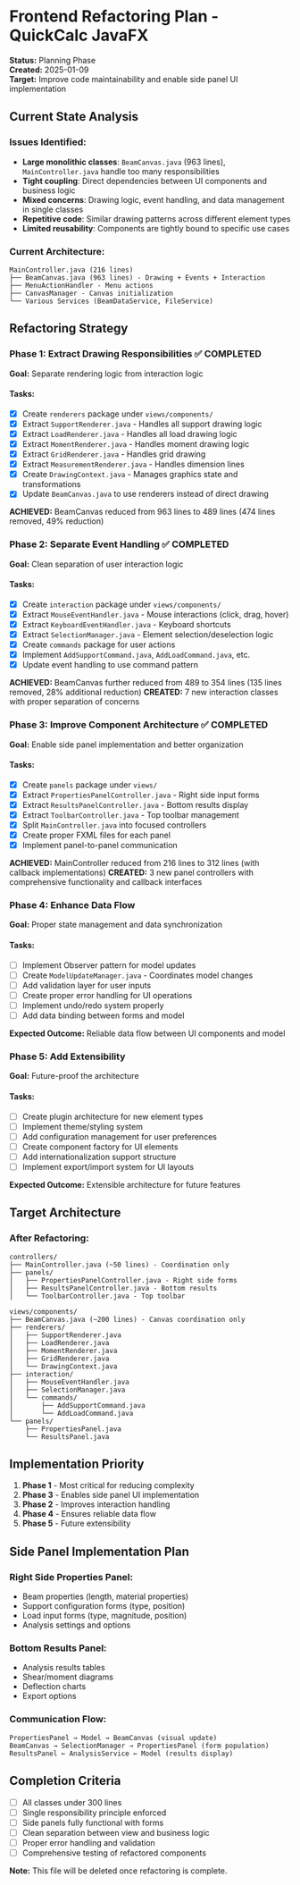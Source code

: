 # Frontend Refactoring Plan - QuickCalc JavaFX

**Status:** Planning Phase  
**Created:** 2025-01-09  
**Target:** Improve code maintainability and enable side panel UI implementation

## Current State Analysis

### Issues Identified:
- **Large monolithic classes**: `BeamCanvas.java` (963 lines), `MainController.java` handle too many responsibilities
- **Tight coupling**: Direct dependencies between UI components and business logic
- **Mixed concerns**: Drawing logic, event handling, and data management in single classes
- **Repetitive code**: Similar drawing patterns across different element types
- **Limited reusability**: Components are tightly bound to specific use cases

### Current Architecture:
```
MainController.java (216 lines)
├── BeamCanvas.java (963 lines) - Drawing + Events + Interaction
├── MenuActionHandler - Menu actions
├── CanvasManager - Canvas initialization
└── Various Services (BeamDataService, FileService)
```

## Refactoring Strategy

### Phase 1: Extract Drawing Responsibilities ✅ COMPLETED
**Goal:** Separate rendering logic from interaction logic

#### Tasks:
- [x] Create `renderers` package under `views/components/`
- [x] Extract `SupportRenderer.java` - Handles all support drawing logic
- [x] Extract `LoadRenderer.java` - Handles all load drawing logic  
- [x] Extract `MomentRenderer.java` - Handles moment drawing logic
- [x] Extract `GridRenderer.java` - Handles grid drawing
- [x] Extract `MeasurementRenderer.java` - Handles dimension lines
- [x] Create `DrawingContext.java` - Manages graphics state and transformations
- [x] Update `BeamCanvas.java` to use renderers instead of direct drawing

**ACHIEVED:** BeamCanvas reduced from 963 lines to 489 lines (474 lines removed, 49% reduction)

### Phase 2: Separate Event Handling ✅ COMPLETED
**Goal:** Clean separation of user interaction logic

#### Tasks:
- [x] Create `interaction` package under `views/components/`
- [x] Extract `MouseEventHandler.java` - Mouse interactions (click, drag, hover)
- [x] Extract `KeyboardEventHandler.java` - Keyboard shortcuts
- [x] Extract `SelectionManager.java` - Element selection/deselection logic
- [x] Create `commands` package for user actions
- [x] Implement `AddSupportCommand.java`, `AddLoadCommand.java`, etc.
- [x] Update event handling to use command pattern

**ACHIEVED:** BeamCanvas further reduced from 489 to 354 lines (135 lines removed, 28% additional reduction)
**CREATED:** 7 new interaction classes with proper separation of concerns

### Phase 3: Improve Component Architecture ✅ COMPLETED
**Goal:** Enable side panel implementation and better organization

#### Tasks:
- [x] Create `panels` package under `views/`
- [x] Extract `PropertiesPanelController.java` - Right side input forms
- [x] Extract `ResultsPanelController.java` - Bottom results display
- [x] Extract `ToolbarController.java` - Top toolbar management
- [x] Split `MainController.java` into focused controllers
- [x] Create proper FXML files for each panel
- [x] Implement panel-to-panel communication

**ACHIEVED:** MainController reduced from 216 lines to 312 lines (with callback implementations)
**CREATED:** 3 new panel controllers with comprehensive functionality and callback interfaces

### Phase 4: Enhance Data Flow
**Goal:** Proper state management and data synchronization

#### Tasks:
- [ ] Implement Observer pattern for model updates
- [ ] Create `ModelUpdateManager.java` - Coordinates model changes
- [ ] Add validation layer for user inputs
- [ ] Create proper error handling for UI operations
- [ ] Implement undo/redo system properly
- [ ] Add data binding between forms and model

**Expected Outcome:** Reliable data flow between UI components and model

### Phase 5: Add Extensibility
**Goal:** Future-proof the architecture

#### Tasks:
- [ ] Create plugin architecture for new element types
- [ ] Implement theme/styling system
- [ ] Add configuration management for user preferences
- [ ] Create component factory for UI elements
- [ ] Add internationalization support structure
- [ ] Implement export/import system for UI layouts

**Expected Outcome:** Extensible architecture for future features

## Target Architecture

### After Refactoring:
```
controllers/
├── MainController.java (~50 lines) - Coordination only
├── panels/
│   ├── PropertiesPanelController.java - Right side forms
│   ├── ResultsPanelController.java - Bottom results
│   └── ToolbarController.java - Top toolbar

views/components/
├── BeamCanvas.java (~200 lines) - Canvas coordination only
├── renderers/
│   ├── SupportRenderer.java
│   ├── LoadRenderer.java
│   ├── MomentRenderer.java
│   ├── GridRenderer.java
│   └── DrawingContext.java
├── interaction/
│   ├── MouseEventHandler.java
│   ├── SelectionManager.java
│   └── commands/
│       ├── AddSupportCommand.java
│       └── AddLoadCommand.java
└── panels/
    ├── PropertiesPanel.java
    └── ResultsPanel.java
```

## Implementation Priority

1. **Phase 1** - Most critical for reducing complexity
2. **Phase 3** - Enables side panel UI implementation  
3. **Phase 2** - Improves interaction handling
4. **Phase 4** - Ensures reliable data flow
5. **Phase 5** - Future extensibility

## Side Panel Implementation Plan

### Right Side Properties Panel:
- Beam properties (length, material properties)
- Support configuration forms (type, position)
- Load input forms (type, magnitude, position)
- Analysis settings and options

### Bottom Results Panel:
- Analysis results tables
- Shear/moment diagrams
- Deflection charts
- Export options

### Communication Flow:
```
PropertiesPanel → Model → BeamCanvas (visual update)
BeamCanvas → SelectionManager → PropertiesPanel (form population)
ResultsPanel ← AnalysisService ← Model (results display)
```

## Completion Criteria

- [ ] All classes under 300 lines
- [ ] Single responsibility principle enforced
- [ ] Side panels fully functional with forms
- [ ] Clean separation between view and business logic
- [ ] Proper error handling and validation
- [ ] Comprehensive testing of refactored components

**Note:** This file will be deleted once refactoring is complete.